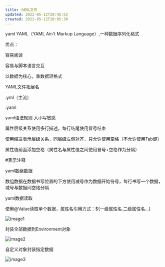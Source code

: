 ```yaml
---
title: YAML文件
updated: 2022-05-12T20:45:52
created: 2022-05-12T20:05:38
---
```


yaml
YAML（YAML Ain't Markup Language）,一种数据序列化格式

优点：

容易阅读

容易与脚本语言交互

以数据为核心，重数据轻格式

YAML文件拓展名

.yml（主流）

.yaml

yaml语法规则
大小写敏感

属性层级关系使用多行描述，每行结尾使用冒号结束

使用缩进表示层级关系，同层级左侧对齐，只允许使用空格（不允许使用Tab键）

属性值前面添加空格（属性名与属性值之间使用冒号+空格作为分隔）

\#表示注释

yaml数组数据

数组数据在数据书写位置的下方使用减号作为数据开始符号，每行书写一个数据，减号与数据间空格分隔

yaml数据读取

使用@Value读取单个数据，属性名引用方式：${一级属性名.二级属性名…}

![image1](../../../resources/cc6c4fbab403456eb58e5bba67941625.png)

封装全部数据到Environment对象

![image2](../../../resources/9faf45e95bdb4ea1a8da0b3624920a60.png)

自定义对象封装指定数据

![image3](../../../resources/3b73286a7b144b0d80e48e5f0bd807b0.png)

